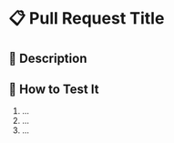 # 📋 Pull Request Title
<!-- Use a concise, descriptive title (e.g., "Add reservation endpoint to backend API"). -->

## 📌 Description
<!-- Clearly describe the changes introduced by this PR. Include the context and purpose. -->


## 🧪 How to Test It
<!-- List steps to manually test the functionality, or reference automated tests. -->

1. ...
2. ...
3. ...
